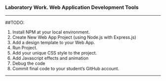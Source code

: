 ### Laboratory Work. Web Application Development Tools
 --------------------------------
##TODO:
1. Install NPM at your local environment.
 2. Create New Web App Project (using Node.js with Express.js)
 3. Add a design template to your Web App.
 4. Run Project.
 5. Add your unique CSS style to the project.
 6. Add Javascript effects and animation
 7. Debug the code
 8. Commit final code to your student’s GitHub account.

 --------------------------------

